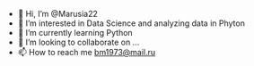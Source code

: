 - 👋 Hi, I’m @Marusia22
- 👀 I’m interested in Data Science and analyzing data in Phyton
- 🌱 I’m currently learning Python
- 💞️ I’m looking to collaborate on ...
- 📫 How to reach me bm1973@mail.ru 

<!---
Marusia22/Marusia22 is a ✨ special ✨ repository because its `README.md` (this file) appears on your GitHub profile.
You can click the Preview link to take a look at your changes.
--->
